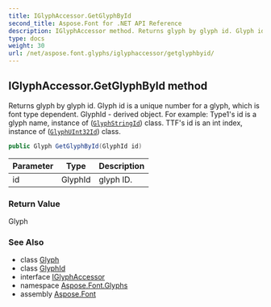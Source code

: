```yaml
---
title: IGlyphAccessor.GetGlyphById
second_title: Aspose.Font for .NET API Reference
description: IGlyphAccessor method. Returns glyph by glyph id. Glyph id is a unique number for a glyph which is font type dependent. GlyphId  derived object. For example Type1s id is a glyph name instance of GlyphStringId class. TTFs id is an int index instance of GlyphUInt32Id class
type: docs
weight: 30
url: /net/aspose.font.glyphs/iglyphaccessor/getglyphbyid/
---
```

## IGlyphAccessor.GetGlyphById method

Returns glyph by glyph id. Glyph id is a unique number for a glyph, which is font type dependent. GlyphId - derived object. For example: Type1's id is a glyph name, instance of ([`GlyphStringId`](../../glyphstringid/)) class. TTF's id is an int index, instance of ([`GlyphUInt32Id`](../../glyphuint32id/)) class.

```csharp
public Glyph GetGlyphById(GlyphId id)
```

| Parameter | Type | Description |
| --- | --- | --- |
| id | GlyphId | glyph ID. |

### Return Value

Glyph

### See Also

* class [Glyph](../../glyph/)
* class [GlyphId](../../glyphid/)
* interface [IGlyphAccessor](../)
* namespace [Aspose.Font.Glyphs](../../iglyphaccessor/)
* assembly [Aspose.Font](../../../)


